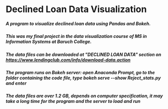 # Declined Loan Data Visualization
##### A program to visualize declined loan data using Pandas and Bokeh.
##### This was my final project in the data visualization course of MS in Information Systems at Baruch College.
##### The data files can be downloaded at "DECLINED LOAN DATA" section on https://www.lendingclub.com/info/download-data.action
##### The program runs on Bokeh server: open Anaconda Prompt, go to the folder containing the code file, type bokeh serve --show Reject_stats.py and enter
##### The data files are over 1.2 GB, depends on computer specification, it may take a long time for the program and the server to load and run
